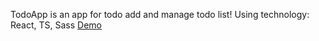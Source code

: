 TodoApp is an app for todo add and manage todo list! Using technology: React, TS, Sass
[Demo](https://dka888.github.io/todo-app-project-react/)
